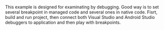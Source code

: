 This example is designed for examinating by debugging. Good way is to set several breakpoint in managed code and several ones in native code. 
Fisrt, build and run project, then connect both Visual Studio and Android Studio debuggers to application and then play with breakpoints.
